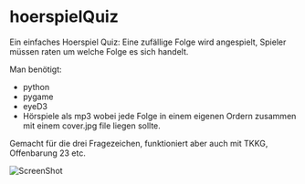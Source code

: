 hoerspielQuiz
=============


Ein einfaches Hoerspiel Quiz: Eine zufällige Folge wird angespielt, Spieler müssen raten um welche Folge es sich handelt.

Man benötigt:

- python
- pygame
- eyeD3
- Hörspiele als mp3 wobei jede Folge in einem eigenen Ordern zusammen mit einem cover.jpg file liegen sollte.

Gemacht für die drei Fragezeichen, funktioniert aber auch mit TKKG, Offenbarung 23 etc.

![ScreenShot](https://raw.github.com/vdecine/hoerspielQuiz/master/screenshot.png)
